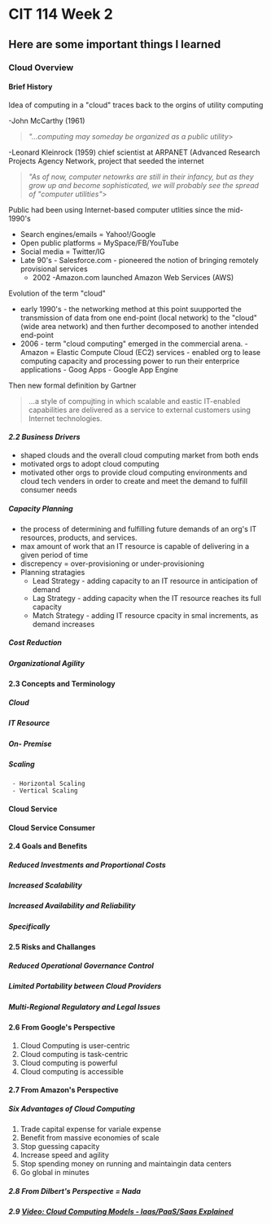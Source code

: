 # CIT 114 Week 2
## Here are some important things I learned 
### Cloud Overview

#### Brief History
Idea of computing in a "cloud" traces back to the orgins of utility computing

-John McCarthy (1961) 
>*"...computing may someday be organized as a public utility*>

-Leonard Kleinrock (1959) chief scientist at ARPANET (Advanced Research Projects Agency Network, project that seeded the internet 
>*"As of now, computer netowrks are still in their infancy, but as they grow up and become sophisticated, we will probably see the spread of "computer utilities"*>

Public had been using Internet-based computer utlities since the mid-1990's
- Search engines/emails = Yahoo!/Google
- Open public platforms = MySpace/FB/YouTube
- Social media = Twitter/IG
- Late 90's - Salesforce.com - pioneered the notion of bringing remotely provisional services
     - 2002 -Amazon.com launched Amazon Web Services (AWS)

Evolution of the term "cloud"
- early 1990's - the networking method at this point suupported the transmission of data from one end-point (local network) to the "cloud" (wide area network) and then further decomposed to another intended end-point
- 2006 - term "cloud computing" emerged in the commercial arena. 
       - Amazon = Elastic Compute Cloud (EC2) services - enabled org to lease computing capacity and processing power to run their enterprice applications
       - Goog Apps 
       - Google App Engine
 
 Then new formal definition by Gartner 
 >...a style of compujting in which scalable and eastic IT-enabled capabilities are delivered as a service to external customers using Internet technologies.
 
#### *2.2 Business Drivers*
- shaped clouds and the overall cloud computing market from both ends
- motivated orgs to adopt cloud computing
- motivated other orgs to provide cloud computing environments and cloud tech venders in order to create and meet the demand to fulfill consumer needs

##### Capacity Planning
- the process of determining and fulfilling future demands of an org's IT resources, products, and services. 
- max amount of work that an IT resource is capable of delivering in a given period of time
- discrepency  = over-provisioning or under-provisioning
- Planning stratagies
     - Lead Strategy - adding capacity to an IT resource in anticipation of demand
     - Lag Strategy - adding capacity when the IT resource reaches its full capacity
     - Match Strategy - adding IT resource cpacity in smal increments, as demand increases
 
##### Cost Reduction

##### Organizational Agility

#### 2.3 Concepts and Terminology
##### Cloud
##### IT Resource
##### On- Premise
##### Scaling
     - Horizontal Scaling
     - Vertical Scaling
#### Cloud Service
#### Cloud Service Consumer

#### 2.4 Goals and Benefits
##### Reduced Investments and Proportional Costs
##### Increased Scalability
##### Increased Availability and Reliability
##### Specifically

#### 2.5 Risks and Challanges
##### Reduced Operational Governance Control
##### Limited Portability between Cloud Providers
##### Multi-Regional Regulatory and Legal Issues

#### 2.6 From Google's Perspective
1. Cloud Computing is user-centric
2. Cloud computing is task-centric
3. Cloud computing is powerful
4. Cloud computing is accessible

#### 2.7 From Amazon's Perspective
##### Six Advantages of Cloud Computing
1. Trade capital expense for variale expense
2. Benefit from massive economies of scale
3. Stop guessing capacity
4. Increase speed and agility
5. Stop spending money on running and maintaingin data centers
6. Go global in minutes

##### 2.8 From Dilbert's Perspective = Nada
##### 2.9 [Video: Cloud Computing Models - Iaas/PaaS/Saas Explained](https://www.youtube.com/watch?v=36zducUX16w&ab_channel=EcourseReview)



